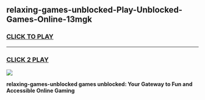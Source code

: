 
## relaxing-games-unblocked-Play-Unblocked-Games-Online-13mgk
<h3>
<a href="https://premium76.site?title=relaxing-games-unblocked&ref=25A">CLICK TO PLAY</a></h3>
<hr>

<h3>
<a href="https://premium76.site?title=relaxing-games-unblocked&ref=25A">CLICK 2 PLAY</a>
  
</h3>

<a href="https://premium76.site?title=relaxing-games-unblocked&ref=25A"><img src="https://clearcache.store/games.png"></a>


**relaxing-games-unblocked games unblocked: Your Gateway to Fun and Accessible Online Gaming**
